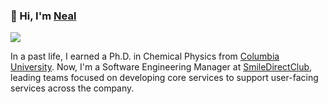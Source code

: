 ### 👋 Hi, I'm [Neal](https://nealmiller.io)
[<img src="https://img.shields.io/badge/-Neal Miller-blue?style=flat-square&logo=linkedin" />](https://linkedin.com/in/wlmiller3)

In a past life, I earned a Ph.D. in Chemical Physics from [Columbia University](https://columbia.edu).
Now, I'm a Software Engineering Manager at [SmileDirectClub](https://smiledirectclub), leading teams focused on developing core services to support user-facing services across the company.
